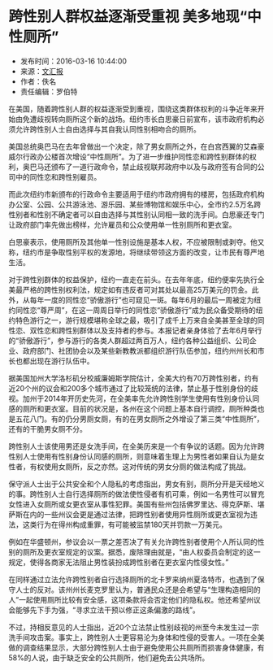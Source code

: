 # 跨性别人群权益逐渐受重视 美多地现“中性厕所”

- 发布时间：2016-03-16 10:44:00  
- 来源：[文汇报](http://intl.ce.cn/qqss/201603/16/t20160316_9529313.shtml)  
- 作者：佚名  
- 责任编辑：罗伯特  

在美国，随着跨性别人群的权益逐渐受到重视，围绕这类群体权利的斗争近年来开始由免遭歧视转向厕所这个新的战场。纽约市长白思豪日前宣布，该市政府机构必须允许跨性别人士自由选择与其自我认同性别相吻合的厕所。

美国总统奥巴马在去年曾做出一个决定，除了男女厕所之外，在白宫西翼的艾森豪威尔行政办公楼首次增设“中性厕所”。为了进一步维护同性恋和跨性别群体的权利，奥巴马还颁布了一道行政命令，禁止歧视联邦政府中以及与政府签有合同的公司中的同性恋和跨性别雇员。

而此次纽约市新颁布的行政命令主要适用于纽约市政府拥有的楼房，包括政府机构办公室、公园、公共游泳池、游乐园、某些博物馆和娱乐中心，全市约2.5万名跨性别者和性别不确定者可以自由选择与其性别认同相一致的洗手间。白思豪还专门让政府部门率先做出榜样，允许雇员和公众使用单一性别厕所和更衣室。

白思豪表示，使用厕所及其他单一性别设施是基本人权，不应被限制或剥夺。他又称，纽约市是争取性别平权的发源地，将继续带领这方面的改变，让市民有尊严地生活。

对于跨性别群体的权益保护，纽约一直走在前头。在去年年底，纽约便率先执行全美最严格的跨性别权利法，规定如有违反者可对其处以最高25万美元的罚金。此外，从每年一度的同性恋“骄傲游行”也可窥见一斑。每年6月的最后一周被定为纽约同性恋“尊严周”，在这一周周日举行的同性恋“骄傲游行”成为民众备受期待的纽约特色游行之一，游行规模堪称全球之最，吸引了成千上万来自全美甚至全球的同性恋、双性恋和跨性别群体以及支持者的参与。本报记者亲身体验了去年6月举行的“骄傲游行”，参与游行的各类人群超过两百万人，纽约各种公益组织、公司企业、政府部门、社团协会以及某些新教教派都组织游行队伍参加，纽约州州长和市长也都出现在游行队伍中。

据美国加州大学洛杉矶分校威廉姆斯学院估计，全美大约有70万跨性别者，约有近20个州的议会和200多个城市通过了比较笼统的法律，禁止基于性别身份的歧视。加州于2014年开历史先河，在全美率先允许跨性别学生使用有性别身份认同感的厕所和更衣室。目前的状况是，各州在这个问题上基本自行调控，厕所种类也是五花八门。有的仍分男厕女厕，有的在男女厕所之外增设了第三类“中性厕所”，还有的干脆男女厕不分。

跨性别人士该使用男还是女洗手间，在全美历来是一个有争议的话题。因为允许跨性别人士使用有性别身份认同感的厕所，则意味着生理上为男性者如果自认为是女性者，有权使用女厕所，反之亦然。这对传统的男女分厕的做法构成了挑战。

保守派人士出于公共安全和个人隐私的考虑指出，男女有别，厕所分开是天经地义的事。跨性别人士自行选择厕所的做法使性侵者有机可乘，例如一名男性可以冒充女性进入女厕所或女更衣室从事性犯罪。美国有些州包括佛罗里达、得克萨斯、堪萨斯在内的一些州议会更是通过法律，把跨性别者使用异性厕所或更衣室视为违法，这类行为在得州构成重罪，有可能被监禁180天并罚款一万美元。

例如在华盛顿州，参议会以一票之差否决了有关允许跨性别者使用个人所认同的性别的厕所及更衣室规定的议案。据悉，废除理由就是，“由人权委员会制定的这一规定，使得各商家无法阻止男性装扮成跨性别者在更衣室内性侵女性。”

在同样通过立法允许跨性别者自行选择厕所的北卡罗来纳州夏洛特市，也遇到了保守人士的反对。该州州长麦克罗里认为，普通民众还是会希望与“生理构造相同的人”一起使用厕所比较有安全感，这项条款将会否定他们的隐私权。他还希望州议会能够先下手为强，“寻求立法干预以修正这条偏激的路线”。

不过，持相反意见的人士指出，近20个立法禁止性别歧视的州至今未发生过一宗洗手间攻击案。事实上，跨性别人士更容易沦为身体和性侵的受害人。一项在全美做的调查结果显示，大部分跨性别人士由于避免使用公共厕所而损害身体健康，有58%的人说，由于缺乏安全的公共厕所，他们避免去公共场所。